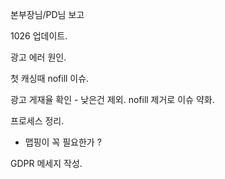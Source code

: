 



본부장님/PD님 보고

1026 업데이트.  

광고 에러 원인.   

첫 캐싱때 nofill 이슈. 

광고 게재율 확인 - 낮은건 제외. nofill 제거로 이슈 약화. 

프로세스 정리. 
 - 맵핑이 꼭 필요한가 ?

GDPR 메세지 작성.